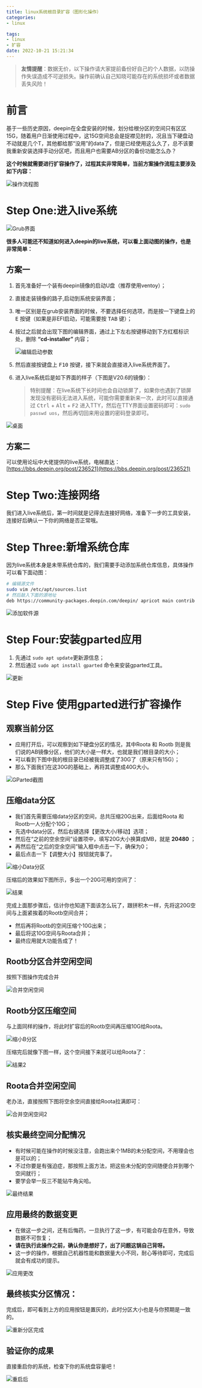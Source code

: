 ```yaml
---
title: linux系统根目录扩容（图形化操作）
categories: 
- linux

tags:
- linux
- 扩容
date: 2022-10-21 15:21:34
---
```

> **友情提醒**：数据无价，以下操作请大家提前备份好自己的个人数据，以防操作失误造成不可逆损失。操作前确认自己知晓可能存在的系统损坏或者数据丢失风险！

# 前言

基于一些历史原因，deepin在全盘安装的时候，划分给根分区的空间只有区区15G，随着用户日渐使用过程中，这15G空间总会是捉襟见肘的，况且当下硬盘动不动就是几个T，其他都给那“没用”的data了，但是已经使用这么久了，总不该要我重新安装选择手动分区吧，而且用户也需要AB分区的备份功能怎么办？

**这个时候就需要进行扩容操作了，过程其实非常简单，当前方案操作流程主要涉及如下内容：**

![操作流程图](pictures/11Root_directory_expansion/202205192200407801_UntitledDiagram.png)

# Step One:进入live系统

![Grub界面](pictures/11Root_directory_expansion/202205201618318171_1.gif)

**很多人可能还不知道如何进入deepin的live系统，可以看上面动图的操作，也是非常简单：**

## 方案一

1. 首先准备好一个装有deepin镜像的启动U盘（推荐使用ventoy）；
2. 直接走装镜像的路子,启动到系统安装界面；
3. 唯一区别是在grub安装界面的时候，不要选择任何选项，而是按一下键盘上的 <kbd>E</kbd> 按键（如果是非EFI启动，可能需要按 <kbd>TAB</kbd> 键）；
4. 按过之后就会出现下图的编辑界面，通过上下左右按键移动到下方红框标识处，删除 **“cd-installer”** 内容；

   ![编辑启动参数](pictures/11Root_directory_expansion/20220520162047272_2.png)

5. 然后直接按键盘上 <kbd>F10</kbd> 按键，接下来就会直接进入live系统界面了。
6. 进入live系统后是如下界面的样子（下图是V20.6的镜像）：

   > 特别提醒：在live系统下长时间也会自动锁屏了，如果你也遇到了锁屏发现没有密码无法进入系统，可能你需要重新来一次，此时可以直接通过 <kbd>Ctrl</kbd> + <kbd>Alt</kbd> + <kbd>F2</kbd> 进入TTY，然后在TTY界面设置密码即可：`sudo passwd uos`，然后再切回来用设置的密码登录即可。

![桌面](pictures/11Root_directory_expansion/202205201621386209_3.png)

## 方案二

可以使用论坛中大佬提供的live系统，电梯直达：[https://bbs.deepin.org/post/236521](https://bbs.deepin.org/post/236521)

# Step Two:连接网络

我们进入live系统后，第一时间就是记得去连接好网络，准备下一步的工具安装，连接好后确认一下你的网络是否正常哦。

# Step Three:新增系统仓库

因为live系统本身是未带系统仓库的，我们需要手动添加系统仓库信息，具体操作可以看下面动图：

```bash
# 编辑源文件
sudo vim /etc/apt/sources.list
# 然后敲入下面的源地址
deb https://community-packages.deepin.com/deepin/ apricot main contrib non-free

```

![添加软件源](pictures/11Root_directory_expansion/202205201623177976_4.gif)

# Step Four:安装gparted应用

1. 先通过 `sudo apt update`更新源信息；
2. 然后通过 `sudo apt install gparted` 命令来安装gparted工具。

![更新](pictures/11Root_directory_expansion/202205201623434987_5.gif)

# Step Five 使用gparted进行扩容操作

## 观察当前分区

- 应用打开后，可以观察到如下硬盘分区的情况，其中Roota 和 Rootb 则是我们说的AB镜像分区，他们的大小是一样大，也就是我们根目录的大小；
- 可以看到下图中我的根目录已经被我调整成了30G了（原来只有15G）；
- 那么下面我们在这30G的基础上，再将其调整成40G大小。

![GParted截图](pictures/11Root_directory_expansion/202205201148141907_image.png)

## 压缩data分区

- 我们首先需要压缩data分区的空间，总共压缩20G出来，后面给Roota 和 Rootb一人分配个10G；
- 先选中data分区，然后右键选择【更改大小/移动】选项；
- 然后在“之前的空余空间”设置项中，填写20G大小换算成MB，就是  **20480** ；
- 再然后在“之后的空余空间”输入框中点击一下，确保为0；
- 最后点击一下【调整大小】按钮就完事了。

![缩小Data分区](pictures/11Root_directory_expansion/202205201624567146_6.gif)

压缩后的效果如下图所示，多出一个20G可用的空间了：

![结果](pictures/11Root_directory_expansion/202205201625447933_7.png)

完成上面那步骤后，估计你也知道下面该怎么玩了，跟拼积木一样，先将这20G空间与上面紧挨着的Rootb空间合并；

- 然后再将Rootb的空间压缩个10G出来；
- 最后将这10G空间与Roota合并；
- 最终应用就大功能告成了！

## Rootb分区合并空闲空间

按照下图操作完成合并

![合并空闲空间](pictures/11Root_directory_expansion/202205201626106018_8.gif)

## Rootb分区压缩空间

与上面同样的操作，将此时扩容后的Rootb空间再压缩10G给Roota。

![缩小B分区](pictures/11Root_directory_expansion/20220520162711983_9.gif)

压缩完后就像下图一样，这个空间接下来就可以给Roota了：

![结果2](pictures/11Root_directory_expansion/202205201627504966_10.png)

## Roota合并空闲空间

老办法，直接按照下图将空余空间直接给Roota拉满即可：

![合并空闲空间2](pictures/11Root_directory_expansion/202205201629096274_12.gif)

## 核实最终空间分配情况

- 有时候可能在操作的时候没注意，会跑出来个1MB的未分配空间，不用理会也是可以的；
- 不过你要是有强迫症，那按照上面方法，把这些未分配的空间随便合并到哪个空间就行；
- 要学会举一反三不能钻牛角尖哈。

![最终结果](pictures/11Root_directory_expansion/202205201629343521_13.png)

## 应用最终的数据变更

- 在做这一步之间，还有后悔药，一旦执行了这一步，有可能会存在意外，导致数据不可恢复；
- **请在执行此操作之前，确认你是想好了，出了问题这锅自己背呀。**
- 这一步的操作，根据自己机器性能和数据量大小不同，耐心等待即可，完成后就会有成功的提示。

![应用更改](pictures/11Root_directory_expansion/202205201629545073_15.gif)

## 最终核实分区情况：

完成后，即可看到上方的应用按钮是置灰的，此时分区大小也是与你预期是一致的。

![重新分区完成](pictures/11Root_directory_expansion/202205201630101848_16.png)

## 验证你的成果

直接重启你的系统，检查下你的系统盘容量吧！

![重启后](pictures/11Root_directory_expansion/202205201630304146_17.png)
